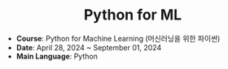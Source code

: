 <div align="center">
  
# Python for ML

</div>

- **Course**: Python for Machine Learning (머신러닝을 위한 파이썬)
- **Date**: April 28, 2024 ~ September 01, 2024
- **Main Language**: Python

